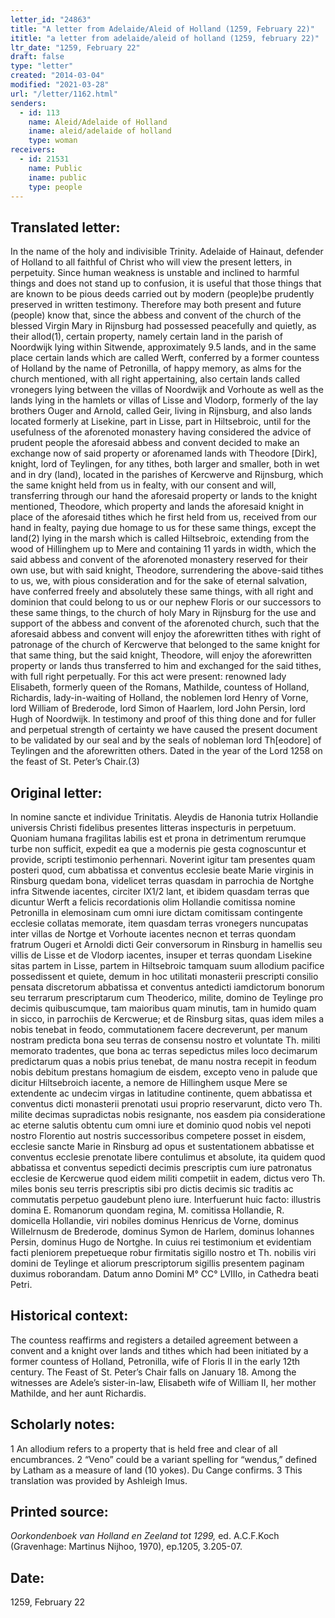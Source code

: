 ```yaml
---
letter_id: "24863"
title: "A letter from Adelaide/Aleid of Holland (1259, February 22)"
ititle: "a letter from adelaide/aleid of holland (1259, february 22)"
ltr_date: "1259, February 22"
draft: false
type: "letter"
created: "2014-03-04"
modified: "2021-03-28"
url: "/letter/1162.html"
senders:
  - id: 113
    name: Aleid/Adelaide of Holland
    iname: aleid/adelaide of holland
    type: woman
receivers:
  - id: 21531
    name: Public
    iname: public
    type: people
---
```

<h2> Translated letter:</h2>In the name of the holy and indivisible Trinity.  Adelaide of Hainaut, defender of Holland to all faithful of Christ who will view the present letters, in perpetuity.
	Since human weakness is unstable and inclined to harmful things and does not stand up to confusion, it is useful that those things that are known to be pious deeds carried out by modern (people)be prudently preserved in written testimony.
	Therefore may both present and future (people) know that, since the abbess and convent of the church of the blessed Virgin Mary in Rijnsburg had possessed peacefully and quietly, as their allod(1), certain property, namely certain land in the parish of Noordwijk lying within Sitwende, approximately 9.5 lands, and in the same place certain lands which are called Werft, conferred by a former countess of Holland by the name of Petronilla, of happy memory, as alms for the church mentioned, with all right appertaining, also certain lands called vronegers lying between the villas of Noordwijk and Vorhoute as well as the lands lying in the hamlets or villas of Lisse and Vlodorp, formerly of the lay brothers Ouger and Arnold, called Geir, living in Rijnsburg, and also lands located formerly at Lisekine, part in Lisse, part in Hiltsebroic, until for the usefulness of the aforenoted monastery having considered the advice of prudent people the aforesaid abbess and convent decided to make an exchange now of said property or aforenamed lands with Theodore [Dirk], knight, lord of Teylingen, for any tithes, both larger and smaller, both in wet and in dry (land), located in the parishes of Kercwerve and Rijnsburg, which the same knight held from us in fealty, with our consent and will, transferring through our hand the aforesaid property or lands to the knight mentioned, Theodore, which property and lands the aforesaid knight in place of the aforesaid tithes which he first held from us, received from our hand in fealty, paying due homage to us for these same things, except the land(2) lying in the marsh which is called Hiltsebroic, extending from the wood of Hillinghem up to Mere and containing 11 yards in width, which the said abbess and convent of the aforenoted monastery reserved for their own use, but with said knight, Theodore, surrendering the above-said tithes to us, we, with pious consideration and for the sake of eternal salvation, have conferred freely and absolutely these same things, with all right and dominion that could belong to us or our nephew Floris or our successors to these same things, to the church of holy Mary in Rijnsburg for the use and support of the abbess and convent of the aforenoted church, such that the aforesaid abbess and convent will enjoy the aforewritten tithes with right of patronage of the church of Kercwerve that belonged to the same knight for that same thing, but the said knight, Theodore, will enjoy the aforewritten property or lands thus transferred to him and exchanged for the said tithes, with full right perpetually.
	For this act were present:  renowned lady Elisabeth, formerly queen of the Romans, Mathilde, countess of Holland, Richardis, lady-in-waiting of Holland, the noblemen lord Henry of Vorne, lord William of Brederode, lord Simon of Haarlem, lord John Persin, lord Hugh of Noordwijk.
	In testimony and proof of this thing done and for fuller and perpetual strength of certainty we have caused the present document to be validated by our seal and by the seals of nobleman lord Th[eodore] of Teylingen and the aforewritten others.
	Dated in the year of the Lord 1258 on the feast of St. Peter’s Chair.(3)
<h2 class="mt-4"> Original letter:</h2>In nomine sancte et individue Trinitatis. Aleydis de Hanonia tutrix Hollandie universis Christi fidelibus presentes litteras inspecturis in perpetuum.
Quoniam humana fragilitas labilis est et prona in detrimentum rerumque turbe non sufficit, expedit ea que a modernis pie gesta cognoscuntur et provide, scripti testimonio perhennari.
Noverint igitur tam presentes quam posteri quod, cum abbatissa et conventus ecclesie beate Marie virginis in Rinsburg quedam bona, videlicet terras quasdam in parrochia de Nortghe infra Sitwende iacentes, circiter IX1/2 lant, et ibidem quasdam terras que dicuntur Werft a felicis recordationis olim Hollandie comitissa nomine Petronilla in elemosinam cum omni iure dictam comitissam contingente ecclesie collatas memorate, item quasdam terras vronegers nuncupatas inter villas de Nortge et Vorhoute iacentes necnon et terras quondam fratrum Ougeri et Arnoldi dicti Geir conversorum in Rinsburg in hamellis seu villis de Lisse et de Vlodorp iacentes, insuper et terras quondam Lisekine sitas partem in Lisse, partem in Hiltsebroic tamquam suum allodium pacifice possedissent et quiete, demum in hoc utilitati monasterii prescripti consilio pensata discretorum abbatissa et conventus antedicti iamdictorum bonorum seu terrarum prescriptarum cum  Theoderico, milite, domino de Teylinge pro decimis quibuscumque, tam maioribus quam minutis, tam in humido quam in sicco, in parrochiis de Kercwerue; et de Rinsburg sitas, quas idem miles a nobis tenebat in feodo, commutationem facere decreverunt, per manum nostram predicta bona seu terras de consensu nostro et voluntate Th. militi memorato tradentes, que bona ac terras sepedictus miles loco decimarum predictarum quas a nobis prius tenebat, de manu nostra recepit in feodum nobis debitum prestans homagium de eisdem, excepto veno in palude que dicitur Hiltsebroich iacente, a nemore de Hillinghem usque Mere se extendente ac undecim virgas in latitudine continente, quem abbatissa et conventus dicti monasterii prenotati usui proprio reservarunt, dicto vero Th. milite decimas supradictas nobis resignante, nos easdem pia consideratione ac eterne salutis obtentu cum omni iure et dominio quod nobis vel nepoti nostro Florentio aut nostris successoribus competere posset in eisdem, ecclesie sancte Marie in Rinsburg ad opus et sustentationem abbatisse et conventus ecclesie prenotate libere contulimus et absolute, ita quidem quod abbatissa et conventus sepedicti decimis prescriptis cum iure patronatus ecclesie de Kercwerue quod eidem militi competiit in eadem, dictus vero Th. miles bonis seu terris prescriptis sibi pro dictis decimis sic traditis ac commutatis perpetuo gaudebunt pleno iure.
Interfuerunt huic facto: illustris domina E. Romanorum quondam regina, M. comitissa Hollandie, R. domicella Hollandie, viri nobiles dominus Henricus de Vorne, dominus Willelrnusm de Brederode, dominus Symon de Harlem, dominus Iohannes Persin, dominus Hugo de Nortghe. In cuius rei testimonium et evidentiam facti pleniorem prepetueque robur firmitatis sigillo nostro et Th. nobilis viri domini de Teylinge et aliorum prescriptorum sigillis presentem paginam duximus roborandam.
Datum anno Domini M° CC° LVIIIo, in Cathedra beati Petri.
<h2 class="mt-4"> Historical context:</h2>The countess reaffirms and registers  a detailed agreement between a convent and a knight over lands and tithes which had been initiated by a former countess of Holland, Petronilla, wife of Floris II in the early 12th century.  The Feast of St. Peter’s Chair falls on January 18.  Among the witnesses are Adele’s sister-in-law, Elisabeth wife of William II, her mother Mathilde, and her aunt Richardis.
<h2 class="mt-4"> Scholarly notes:</h2>1  An allodium refers to a  property that is held free and clear of all encumbrances.
2  “Veno” could be a variant spelling for “wendus,” defined by Latham as a measure of land (10 yokes).  Du Cange confirms.
3  This translation was provided by Ashleigh Imus.
<h2 class="mt-4"> Printed source:</h2><p><em>Oorkondenboek van Holland en Zeeland tot 1299,</em> ed. A.C.F.Koch (Gravenhage: Martinus Nijhoo, 1970), ep.1205, 3.205-07.</p><h2 class="mt-4"> Date:</h2>1259, February 22